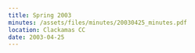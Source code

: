 ```yaml
---
title: Spring 2003
minutes: /assets/files/minutes/20030425_minutes.pdf
location: Clackamas CC
date: 2003-04-25
---
```

